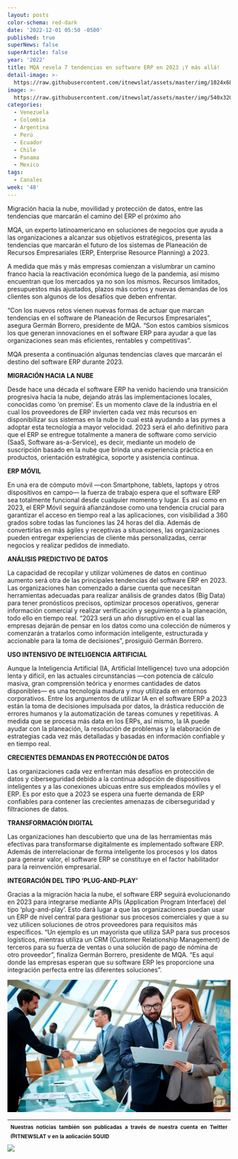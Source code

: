 ```yaml
---
layout: posts
color-schema: red-dark
date: '2022-12-01 05:50 -0500'
published: true
superNews: false
superArticle: false
year: '2022'
title: MQA revela 7 tendencias en software ERP en 2023 ¡Y más allá!
detail-image: >-
  https://raw.githubusercontent.com/itnewslat/assets/master/img/1024x680/acuerdo-ERP-g.jpg
image: >-
  https://raw.githubusercontent.com/itnewslat/assets/master/img/540x320/acuerdo-ERP-p.jpg
categories:
  - Venezuela
  - Colombia
  - Argentina
  - Perú
  - Ecuador
  - Chile
  - Panama
  - Mexico
tags:
  - Canales
week: '48'
---
```

Migración hacia la nube, movilidad y protección de datos, entre las tendencias que marcarán el camino del ERP el próximo año

MQA, un experto latinoamericano en soluciones de negocios que ayuda a las organizaciones a alcanzar sus objetivos estratégicos, presenta las tendencias que marcarán el futuro de los sistemas de Planeación de Recursos Empresariales (ERP, Enterprise Resource Planning) a 2023.

A medida que más y más empresas comienzan a vislumbrar un camino franco hacia la reactivación económica luego de la pandemia, así mismo encuentran que los mercados ya no son los mismos. Recursos limitados, presupuestos más ajustados, plazos más cortos y nuevas demandas de los clientes son algunos de los desafíos que deben enfrentar.

“Con los nuevos retos vienen nuevas formas de actuar que marcan tendencias en el software de Planeación de Recursos Empresariales”, asegura Germán Borrero, presidente de MQA. “Son estos cambios sísmicos los que generan innovaciones en el software ERP para ayudar a que las organizaciones sean más eficientes, rentables y competitivas”.

MQA presenta a continuación algunas tendencias claves que marcarán el destino del software ERP durante 2023.

**MIGRACIÓN HACIA LA NUBE**

Desde hace una década el software ERP ha venido haciendo una transición progresiva hacia la nube, dejando atrás las implementaciones locales, conocidas como ‘on premise’. Es un momento clave de la industria en el cual los proveedores de ERP invierten cada vez más recursos en disponibilizar sus sistemas en la nube lo cual está ayudando a las pymes a adoptar esta tecnología a mayor velocidad. 2023 será el año definitivo para que el ERP se entregue totalmente a manera de software como servicio (SaaS, Software as-a-Service), es decir, mediante un modelo de suscripción basado en la nube que brinda una experiencia práctica en productos, orientación estratégica, soporte y asistencia continua.

**ERP MÓVIL**

En una era de cómputo móvil —con Smartphone, tablets, laptops y otros dispositivos en campo— la fuerza de trabajo espera que el software ERP sea totalmente funcional desde cualquier momento y lugar. Es así como en 2023, el ERP Móvil seguirá afianzándose como una tendencia crucial para garantizar el acceso en tiempo real a las aplicaciones, con visibilidad a 360 grados sobre todas las funciones las 24 horas del día. Además de convertirlas en más ágiles y receptivas a situaciones, las organizaciones pueden entregar experiencias de cliente más personalizadas, cerrar negocios y realizar pedidos de inmediato.

**ANÁLISIS PREDICTIVO DE DATOS**

La capacidad de recopilar y utilizar volúmenes de datos en continuo aumento será otra de las principales tendencias del software ERP en 2023. Las organizaciones han comenzado a darse cuenta que necesitan herramientas adecuadas para realizar análisis de grandes datos (Big Data) para tener pronósticos precisos, optimizar procesos operativos, generar información comercial y realizar verificación y seguimiento a la planeación, todo ello en tiempo real. “2023 será un año disruptivo en el cual las empresas dejarán de pensar en los datos como una colección de números y comenzarán a tratarlos como información inteligente, estructurada y accionable para la toma de decisiones”, prosiguió Germán Borrero. 

**USO INTENSIVO DE INTELIGENCIA ARTIFICIAL**

Aunque la Inteligencia Artificial (IA, Artificial Intelligence) tuvo una adopción lenta y difícil, en las actuales circunstancias —con potencia de cálculo masiva, gran comprensión teórica y enormes cantidades de datos disponibles— es una tecnología madura y muy utilizada en entornos corporativos. Entre los argumentos de utilizar IA en el software ERP a 2023 están la toma de decisiones impulsada por datos, la drástica reducción de errores humanos y la automatización de tareas comunes y repetitivas. A medida que se procesa más data en los ERPs, así mismo, la IA puede ayudar con la planeación, la resolución de problemas y la elaboración de estrategias cada vez más detalladas y basadas en información confiable y en tiempo real.

**CRECIENTES DEMANDAS EN PROTECCIÓN DE DATOS**

Las organizaciones cada vez enfrentan más desafíos en protección de datos y ciberseguridad debido a la continua adopción de dispositivos inteligentes y a las conexiones ubicuas entre sus empleados móviles y el ERP. Es por esto que a 2023 se espera una fuerte demanda de ERP confiables para contener las crecientes amenazas de ciberseguridad y filtraciones de datos.

**TRANSFORMACIÓN DIGITAL**

Las organizaciones han descubierto que una de las herramientas más efectivas para transformarse digitalmente es implementado software ERP. Además de interrelacionar de forma inteligente los procesos y los datos para generar valor, el software ERP se constituye en el factor habilitador para la reinvención empresarial.

**INTEGRACIÓN DEL TIPO ‘PLUG-AND-PLAY’**

Gracias a la migración hacia la nube, el software ERP seguirá evolucionando en 2023 para integrarse mediante APIs (Application Program Interface) del tipo ‘plug-and-play’. Esto dará lugar a que las organizaciones puedan usar un ERP de nivel central para gestionar sus procesos comerciales y que a su vez utilicen soluciones de otros proveedores para requisitos más específicos.  “Un ejemplo es un mayorista que utiliza SAP para sus procesos logísticos, mientras utiliza un CRM (Customer Relationship Management) de terceros para su fuerza de ventas o una solución de pago de nómina de otro proveedor”, finaliza Germán Borrero, presidente de MQA. “Es aquí donde las empresas esperan que su software ERP les proporcione una integración perfecta entre las diferentes soluciones”.

![](https://raw.githubusercontent.com/itnewslat/assets/master/img/540x320/acuerdo-ERP-p.jpg)

<table style="height: 42px;" width="569">
<tbody>
<tr>
<td style="text-align: justify;"><sub><strong>Nuestras noticias también son publicadas a través de nuestra cuenta en Twitter <a href="https://twitter.com/itnewslat?lang=es">@ITNEWSLAT</a> y en la aplicación <a href="https://squidapp.co/en/">SQUID</a></strong></sub></td>
</tr>
</tbody>
</table>

<img src="https://tracker.metricool.com/c3po.jpg?hash=56f88a41e39ab42c063cc51676587a04"/>